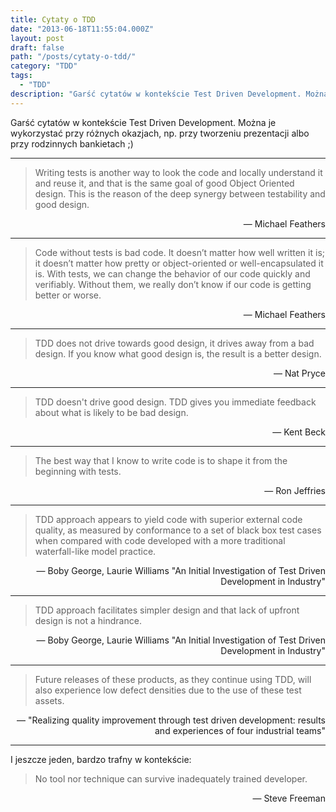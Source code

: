 ```yaml
---
title: Cytaty o TDD
date: "2013-06-18T11:55:04.000Z"
layout: post
draft: false
path: "/posts/cytaty-o-tdd/"
category: "TDD"
tags:
  - "TDD"
description: "Garść cytatów w kontekście Test Driven Development. Można je wykorzystać przy różnych okazjach, np. przy tworzeniu prezentacji albo przy rodzinnych bankietach ;)"
---
```


Garść cytatów w kontekście Test Driven Development. Można je wykorzystać przy różnych okazjach, np. przy tworzeniu prezentacji albo przy rodzinnych bankietach ;)

---

> Writing tests is another way to look the code and locally understand it and reuse it, and that is the same goal of good Object Oriented design. This is the reason of the deep synergy between testability and good design.

<div style="text-align: right">— Michael Feathers</div>

---

> Code without tests is bad code. It doesn’t matter how well written it is; it doesn’t matter how pretty or object-oriented or well-encapsulated it is. With tests, we can change the behavior of our code quickly and verifiably. Without them, we really don’t know if our code is getting better or worse.
 
<div style="text-align: right">— Michael Feathers</div>

---

> TDD does not drive towards good design, it drives away from a bad design. If you know what good design is, the result is a better design.

<div style="text-align: right">— Nat Pryce</div>

---

> TDD doesn't drive good design. TDD gives you immediate feedback about what is likely to be bad design.
 
<div style="text-align: right">— Kent Beck</div>

---

> The best way that I know to write code is to shape it from the beginning with tests.
 
<div style="text-align: right">— Ron Jeffries</div>

---

> TDD approach appears to yield code with superior external code quality, as measured by conformance to a set of black box test cases when compared with code developed with a more traditional waterfall-like model practice.
 
<div style="text-align: right">— Boby George, Laurie Williams "An Initial Investigation of Test Driven Development in Industry"</div>

---

> TDD approach facilitates simpler design and that lack of upfront design is not a hindrance.
 
<div style="text-align: right">— Boby George, Laurie Williams "An Initial Investigation of Test Driven Development in Industry"</div>

---

> Future releases of these products, as they continue using TDD, will also experience low defect densities due to the use of these test assets.
 
<div style="text-align: right">— "Realizing quality improvement through test driven development: results and experiences of four industrial teams"</div>

---

I jeszcze jeden, bardzo trafny w kontekście:

> No tool nor technique can survive inadequately trained developer.
 
<div style="text-align: right">— Steve Freeman</div>